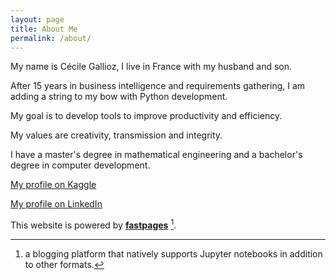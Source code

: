 ```yaml
---
layout: page
title: About Me
permalink: /about/
---
```

My name is Cécile Gallioz, I live in France with my husband and son.

After 15 years in business intelligence and requirements gathering, I am adding a string to my bow with Python development.

My goal is to develop tools to improve productivity and efficiency.

My values are creativity, transmission and integrity.

I have a master's degree in mathematical engineering and a bachelor's degree in computer development.

[My profile on Kaggle](https://www.kaggle.com/ccilegallioz)

[My profile on LinkedIn](https://www.linkedin.com/in/cecilegallioz67/)



This website is powered by **[fastpages](https://github.com/fastai/fastpages)** [^1].

[^1]:a blogging platform that natively supports Jupyter notebooks in addition to other formats.
